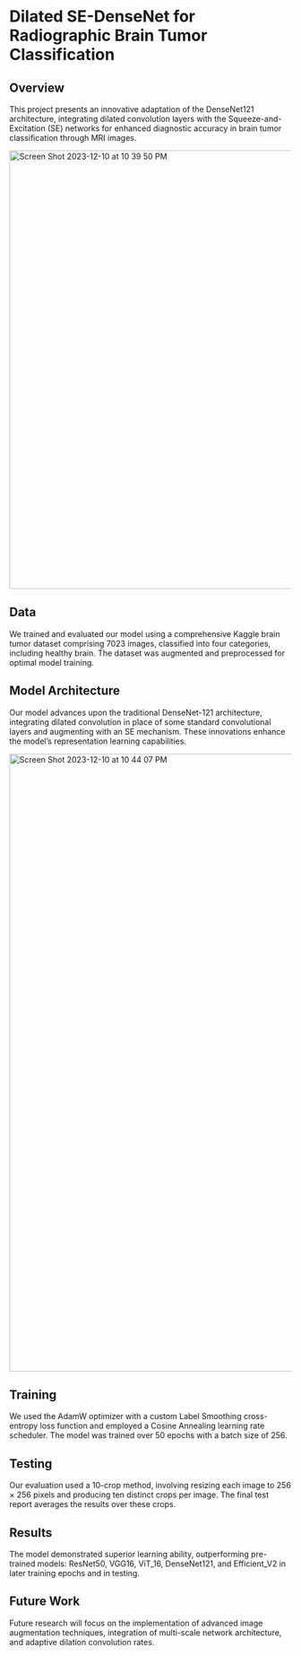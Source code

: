 # Dilated SE-DenseNet for Radiographic Brain Tumor Classification

## Overview
This project presents an innovative adaptation of the DenseNet121 architecture, integrating dilated convolution layers with the Squeeze-and-Excitation (SE) networks for enhanced diagnostic accuracy in brain tumor classification through MRI images.

<img width="782" alt="Screen Shot 2023-12-10 at 10 39 50 PM" src="https://github.com/YuannongMao01/Improved-DenseNet-for-Brain-tumor-MRI/assets/89234579/a6bbfe56-f307-4e04-a74a-3b12ee064747">


## Data
We trained and evaluated our model using a comprehensive Kaggle brain tumor dataset comprising 7023 images, classified into four categories, including healthy brain. The dataset was augmented and preprocessed for optimal model training.

## Model Architecture
Our model advances upon the traditional DenseNet-121 architecture, integrating dilated convolution in place of some standard convolutional layers and augmenting with an SE mechanism. These innovations enhance the model’s representation learning capabilities.

<img width="1102" alt="Screen Shot 2023-12-10 at 10 44 07 PM" src="https://github.com/YuannongMao01/Improved-DenseNet-for-Brain-tumor-MRI/assets/89234579/1e657d3b-dd96-4e39-a2a3-f97662170fa9">

## Training
We used the AdamW optimizer with a custom Label Smoothing cross-entropy loss function and employed a Cosine Annealing learning rate scheduler. The model was trained over 50 epochs with a batch size of 256.

## Testing
Our evaluation used a 10-crop method, involving resizing each image to 256 × 256 pixels and producing ten distinct crops per image. The final test report averages the results over these crops.

## Results
The model demonstrated superior learning ability, outperforming pre-trained models: ResNet50, VGG16, ViT_16, DenseNet121, and Efficient_V2 in later training epochs and in testing.

## Future Work
Future research will focus on the implementation of advanced image augmentation techniques, integration of multi-scale network architecture, and adaptive dilation convolution rates.
